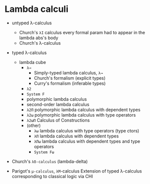 # Lambda calculi

- untyped λ-calculus
  - Church's `λI` calculus
    every formal param had to appear in the lambda abs's body
  - Church's λ-calculus
- typed λ-calculus
  - lambda cube
    - `λ→`
      - Simply-typed lambda calculus, `λ→`
      - Church's formalism (explicit types)
      - Curry's formalism (inferable types)
    - `λ2`
     - `System F`
     - polymorphic lambda calculus
     - second-order lambda calculus
      - `λ2Π` polymorphic lambda calculus with dependent types
      - `λ2ω` polymorphic lambda calculus with type operators
      - `λ2ωΠ` Calculus of Constructions
    - (other)
      - `λω` lambda calculus with type operators (type ctors)
      - `λΠ` lambda calculus with dependent types
      - `λΠω` lambda calculus with dependent types and type operators
      - `System Fω`

- Church's `λδ-calculus` (lambda-delta)

- Parigot's `μ-calculus`, `λΜ`-calculus
  Extension of typed λ-calculus corresponding to classical logic via CHI
